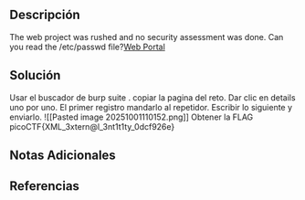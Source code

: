 ## Descripción 
The web project was rushed and no security assessment was done. Can you read the /etc/passwd file?[Web Portal](http://saturn.picoctf.net:53549/)
## Solución
Usar el buscador de burp suite .
copiar la pagina del reto.
Dar clic en details uno por uno.
El primer registro mandarlo al repetidor.
Escribir lo siguiente y enviarlo.
![[Pasted image 20251001110152.png]]
Obtener la FLAG
picoCTF{XML_3xtern@l_3nt1t1ty_0dcf926e}

## Notas Adicionales 
## Referencias